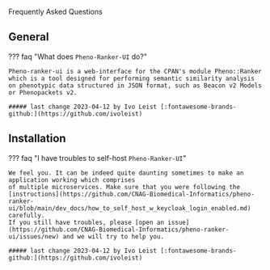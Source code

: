 Frequently Asked Questions

## General

??? faq "What does `Pheno-Ranker-UI` do?"

    Pheno-ranker-ui is a web-interface for the CPAN's module Pheno::Ranker which is a tool designed for performing semantic similarity analysis on phenotypic data structured in JSON format, such as Beacon v2 Models or Phenopackets v2.

    ##### last change 2023-04-12 by Ivo Leist [:fontawesome-brands-github:](https://github.com/ivoleist)

## Installation

??? faq "I have troubles to self-host `Pheno-Ranker-UI`"

    We feel you. It can be indeed quite daunting sometimes to make an application working which comprises
    of multiple microservices. Make sure that you were following the [instructions](https://github.com/CNAG-Biomedical-Informatics/pheno-ranker-ui/blob/main/dev_docs/how_to_self_host_w_keycloak_login_enabled.md) carefully.
    If you still have troubles, please [open an issue](https://github.com/CNAG-Biomedical-Informatics/pheno-ranker-ui/issues/new) and we will try to help you.

    ##### last change 2023-04-12 by Ivo Leist [:fontawesome-brands-github:](https://github.com/ivoleist)
